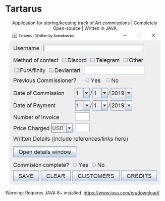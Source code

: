 # Tartarus
<p align="center">
Application for storing/keeping track of Art commissions | Completely Open-source | Written in JAVA

<img aligning = center src="https://github.com/Berahthraben/Tartarus/blob/master/readmeAssets/Tartarus1.PNG">
</p>

Warning: Requires JAVA 8+ installed. https://www.java.com/en/download/



